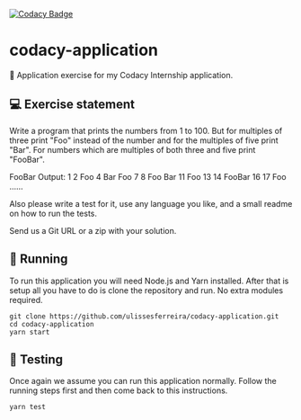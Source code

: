 [![Codacy Badge](https://api.codacy.com/project/badge/Grade/903194d4bdec4013899f691ae8020236)](https://www.codacy.com/app/ulissesferreira/codacy-application?utm_source=github.com&amp;utm_medium=referral&amp;utm_content=ulissesferreira/codacy-application&amp;utm_campaign=Badge_Grade)

# codacy-application

👾 Application exercise for my Codacy Internship application.

## 💻 Exercise statement

Write a program that prints the numbers from 1 to 100. But for multiples of three print "Foo" instead of the number and for the multiples of five print "Bar". For numbers which are multiples of both three and five print "FooBar".

FooBar
Output: 1 2 Foo 4 Bar Foo 7 8 Foo Bar 11 Foo 13 14 FooBar 16 17 Foo ……

Also please write a test for it, use any language you like, and a small readme on how to run the tests.

Send us a Git URL or a zip with your solution.

## 🏃‍ Running

To run this application you will need Node.js and Yarn installed. After that is setup all you have to do is clone the repository and run. No extra modules required.

```console
git clone https://github.com/ulissesferreira/codacy-application.git
cd codacy-application
yarn start
```

## 🚦 Testing

Once again we assume you can run this application normally. Follow the running steps first and then come back to this instructions.

```
yarn test
```